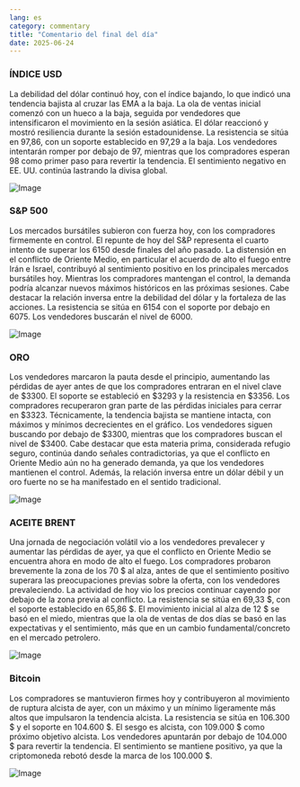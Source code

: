 ```yaml
---
lang: es
category: commentary
title: "Comentario del final del día"
date: 2025-06-24
---
```


### ÍNDICE USD

La debilidad del dólar continuó hoy, con el índice bajando, lo que indicó una tendencia bajista al cruzar las EMA a la baja. La ola de ventas inicial comenzó con un hueco a la baja, seguida por vendedores que intensificaron el movimiento en la sesión asiática. El dólar reaccionó y mostró resiliencia durante la sesión estadounidense. La resistencia se sitúa en 97,86, con un soporte establecido en 97,29 a la baja. Los vendedores intentarán romper por debajo de 97, mientras que los compradores esperan 98 como primer paso para revertir la tendencia. El sentimiento negativo en EE. UU. continúa lastrando la divisa global.

![Image](https://markleighedu.github.io/img/Jun-2025/24-Jun-2025/usdindex.jpg)

### S&P 500

Los mercados bursátiles subieron con fuerza hoy, con los compradores firmemente en control. El repunte de hoy del S&P representa el cuarto intento de superar los 6150 desde finales del año pasado. La distensión en el conflicto de Oriente Medio, en particular el acuerdo de alto el fuego entre Irán e Israel, contribuyó al sentimiento positivo en los principales mercados bursátiles hoy. Mientras los compradores mantengan el control, la demanda podría alcanzar nuevos máximos históricos en las próximas sesiones. Cabe destacar la relación inversa entre la debilidad del dólar y la fortaleza de las acciones. La resistencia se sitúa en 6154 con el soporte por debajo en 6075. Los vendedores buscarán el nivel de 6000.

![Image](https://markleighedu.github.io/img/Jun-2025/24-Jun-2025/sp500.jpg)

### ORO

Los vendedores marcaron la pauta desde el principio, aumentando las pérdidas de ayer antes de que los compradores entraran en el nivel clave de $3300. El soporte se estableció en $3293 y la resistencia en $3356. Los compradores recuperaron gran parte de las pérdidas iniciales para cerrar en $3323. Técnicamente, la tendencia bajista se mantiene intacta, con máximos y mínimos decrecientes en el gráfico. Los vendedores siguen buscando por debajo de $3300, mientras que los compradores buscan el nivel de $3400. Cabe destacar que esta materia prima, considerada refugio seguro, continúa dando señales contradictorias, ya que el conflicto en Oriente Medio aún no ha generado demanda, ya que los vendedores mantienen el control. Además, la relación inversa entre un dólar débil y un oro fuerte no se ha manifestado en el sentido tradicional.

![Image](https://markleighedu.github.io/img/Jun-2025/24-Jun-2025/gold.jpg)

### ACEITE BRENT

Una jornada de negociación volátil vio a los vendedores prevalecer y aumentar las pérdidas de ayer, ya que el conflicto en Oriente Medio se encuentra ahora en modo de alto el fuego. Los compradores probaron brevemente la zona de los 70 $ al alza, antes de que el sentimiento positivo superara las preocupaciones previas sobre la oferta, con los vendedores prevaleciendo. La actividad de hoy vio los precios continuar cayendo por debajo de la zona previa al conflicto. La resistencia se sitúa en 69,33 $, con el soporte establecido en 65,86 $. El movimiento inicial al alza de 12 $ se basó en el miedo, mientras que la ola de ventas de dos días se basó en las expectativas y el sentimiento, más que en un cambio fundamental/concreto en el mercado petrolero.

![Image](https://markleighedu.github.io/img/Jun-2025/24-Jun-2025/brentoil.jpg)

### Bitcoin

Los compradores se mantuvieron firmes hoy y contribuyeron al movimiento de ruptura alcista de ayer, con un máximo y un mínimo ligeramente más altos que impulsaron la tendencia alcista. La resistencia se sitúa en 106.300 $ y el soporte en 104.600 $. El sesgo es alcista, con 109.000 $ como próximo objetivo alcista. Los vendedores apuntarán por debajo de 104.000 $ para revertir la tendencia. El sentimiento se mantiene positivo, ya que la criptomoneda rebotó desde la marca de los 100.000 $.

![Image](https://markleighedu.github.io/img/Jun-2025/24-Jun-2025/bitcoin.jpg)

